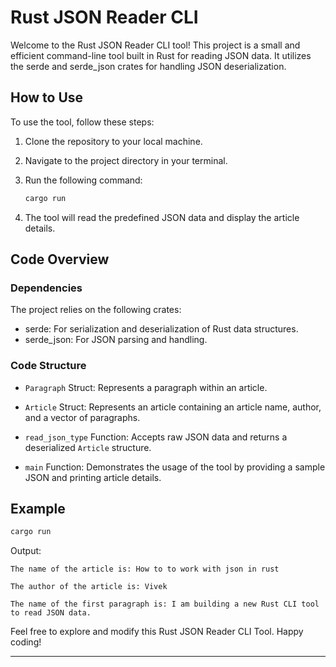 # Rust JSON Reader CLI

Welcome to the Rust JSON Reader CLI tool! This project is a small and efficient command-line tool built in Rust for reading JSON data. It utilizes the serde and serde_json crates for handling JSON deserialization.

## How to Use

To use the tool, follow these steps:

1. Clone the repository to your local machine.
2. Navigate to the project directory in your terminal.
3. Run the following command:

   ```bash
   cargo run
   ```

4. The tool will read the predefined JSON data and display the article details.

## Code Overview

### Dependencies

The project relies on the following crates:

- serde: For serialization and deserialization of Rust data structures.
- serde_json: For JSON parsing and handling.

### Code Structure

- `Paragraph` Struct: Represents a paragraph within an article.

- `Article` Struct: Represents an article containing an article name, author, and a vector of paragraphs.

- `read_json_type` Function: Accepts raw JSON data and returns a deserialized `Article` structure.

- `main` Function: Demonstrates the usage of the tool by providing a sample JSON and printing article details.

## Example

```bash
cargo run
```

Output:

```plaintext
The name of the article is: How to to work with json in rust

The author of the article is: Vivek

The name of the first paragraph is: I am building a new Rust CLI tool to read JSON data.
```

Feel free to explore and modify this Rust JSON Reader CLI Tool. Happy coding!

---
